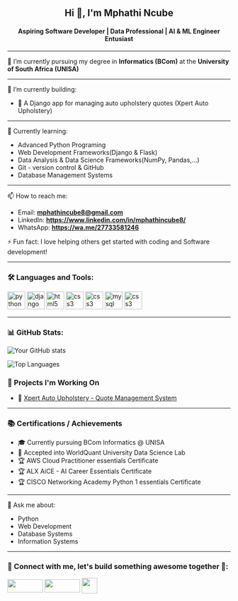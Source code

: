 <h2 align="center">Hi 👋, I'm Mphathi Ncube</h2>
<h4 align="center">Aspiring Software Developer | Data Professional | AI & ML Engineer Entusiast</h4>

---

🌟 I’m currently pursuing my degree in **Informatics (BCom)** at the **University of South Africa (UNISA)**

---

🔧 I’m currently building:
- 🚗 A Django app for managing auto upholstery quotes (Xpert Auto Upholstery)

---
🧠 Currently learning:
- Advanced Python Programing
- Web Development Frameworks(Django & Flask)
- Data Analysis & Data Science Frameworks(NumPy, Pandas,...)
- Git - version control & GitHub
- Database Management Systems

---

📫 How to reach me:
- Email: **mphathincube8@gmail.com**
- LinkedIn: **https://www.linkedin.com/in/mphathincube8/**
- WhatsApp: **https://wa.me/27733581246**

⚡ Fun fact: I love helping others get started with coding and Software development!

---

### 🛠️ Languages and Tools:
<p align="left">
  <img src="https://cdn.jsdelivr.net/gh/devicons/devicon/icons/python/python-original.svg" alt="python" width="40" height="40"/>
  <img src="https://cdn.jsdelivr.net/gh/devicons/devicon/icons/django/django-plain.svg" alt="django" width="40" height="40"/>
  <img src="https://cdn.jsdelivr.net/gh/devicons/devicon/icons/html5/html5-original.svg" alt="html5" width="40" height="40"/>
  <img src="https://cdn.jsdelivr.net/gh/devicons/devicon/icons/css3/css3-original.svg" alt="css3" width="40" height="40"/>
  <img src="https://cdn.jsdelivr.net/gh/devicons/devicon@latest/icons/postgresql/postgresql-original-wordmark.svg" alt="css3" width="40" height="40" />
  <img src="https://cdn.jsdelivr.net/gh/devicons/devicon/icons/mysql/mysql-original.svg" alt="mysql" width="40" height="40"/>
  <img src="https://cdn.jsdelivr.net/gh/devicons/devicon@latest/icons/sqlite/sqlite-original-wordmark.svg" alt="css3" width="40" height="40" />

</p>

---

### 📊 GitHub Stats:
![Your GitHub stats](https://github-readme-stats.vercel.app/api?username=mphathincube&show_icons=true&theme=radical)

![Top Languages](https://github-readme-stats.vercel.app/api/top-langs/?username=mphathincube&layout=compact&theme=radical)

### 🧠 Projects I'm Working On

- 💼 [Xpert Auto Upholstery - Quote Management System](https://github.com/mphathincube/xpert-quotes)

---

### 📚 Certifications / Achievements
- 🎓 Currently pursuing BCom Informatics @ UNISA
- 🏅 Accepted into WorldQuant University Data Science Lab
- 🏆 AWS Cloud Practitioner essentials Certificate
- 🏆 ALX AiCE - AI Career Essentials Certificate
- 🏆 CISCO Networking Academy Python 1 essentials Certificate


---

💬 Ask me about:
- Python
- Web Development
- Database Systems
- Information Systems

---

### 🔗 Connect with me, let's build something awesome together 🚀:


<p>
  <a href="https://linkedin.com/in/mphathincube8" target="blank"><img align="center" src="https://img.shields.io/badge/LinkedIn-blue?logo=linkedin&style=flat" width="80" height="30" /></a>
  <a href="mailto:mphathincube8@gmail.com" target="blank"><img align="center" src="https://img.shields.io/badge/Email-red?logo=gmail&style=flat" width="80" height="30" /></a>
<a href="https://wa.me/27733581246" target="blank"><img align="center" src="https://encrypted-tbn0.gstatic.com/images?q=tbn:ANd9GcSLxiZP5-HeMYFvrOHKiye9yYZy5sTeuSlOEg&s" width="35" height="35" /></a>
</p>
